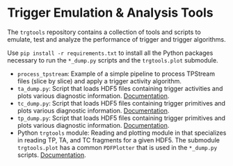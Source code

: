 # Trigger Emulation & Analysis Tools

The `trgtools` repository contains a collection of tools and scripts to emulate, test and analyze the performance of trigger and trigger algorithms.

Use `pip install -r requirements.txt` to install all the Python packages necessary to run the `*_dump.py` scripts and the `trgtools.plot` submodule.

- `process_tpstream`: Example of a simple pipeline to process TPStream files (slice by slice) and apply a trigger activity algorithm.
- `ta_dump.py`: Script that loads HDF5 files containing trigger activities and plots various diagnostic information. [Documentation](ta-dump.md).
- `tc_dump.py`: Script that loads HDF5 files containing trigger primitives and plots various diagnostic information. [Documentation](tc-dump.md).
- `tp_dump.py`: Script that loads HDF5 files containing trigger primitives and plots various diagnostic information. [Documentation](tp-dump.md).
- Python `trgtools` module: Reading and plotting module in that specializes in reading TP, TA, and TC fragments for a given HDF5. The submodule `trgtools.plot` has a common `PDFPlotter` that is used in the `*_dump.py` scripts. [Documentation](py-trgtools.md).
